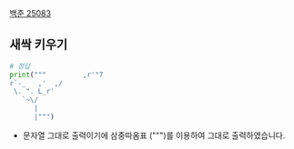 [백준 25083](https://www.acmicpc.net/problem/25083)

## 새싹 키우기

```python
# 정답
print("""         ,r'"7
r`-_   ,'  ,/
 \. ". L_r'
   `~\/
      |
      |""")
```

- 문자열 그대로 출력이기에 삼중따옴표 (""")를 이용하여 그대로 출력하였습니다.
